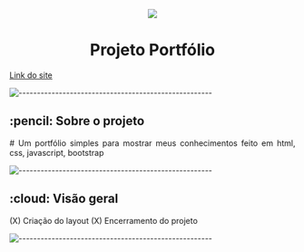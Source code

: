 <p align="center"> 
 <img src="./ASSETS/Opera Instantâneo_2022-02-28_180028_portfoliodesamuelsantosguedes.vercel.app.png">
</p>
<h1 align="center"> Projeto Portfólio </h1>
<a href="https://portfoliodesamuelsantosguedes.vercel.app/">Link do site</a>


<p><img src="https://raw.githubusercontent.com/andreasbm/readme/master/assets/lines/rainbow.png" alt="-----------------------------------------------------" /></p>

<!-- ABOUT THE PROJECT -->
<h2 id="about-the-project"> :pencil: Sobre o projeto</h2>

<p align="justify"> 
# Um portfólio simples para mostrar meus conhecimentos feito em html, css, javascript, bootstrap
</p>

<p><img src="https://raw.githubusercontent.com/andreasbm/readme/master/assets/lines/rainbow.png" alt="-----------------------------------------------------" /></p>

<h2 id="overview"> :cloud: Visão geral</h2>

<p align="justify"> 
 (X) Criação do layout
 (X) Encerramento do projeto
 
</p>

<p><img src="https://raw.githubusercontent.com/andreasbm/readme/master/assets/lines/rainbow.png" alt="-----------------------------------------------------" /></p>
